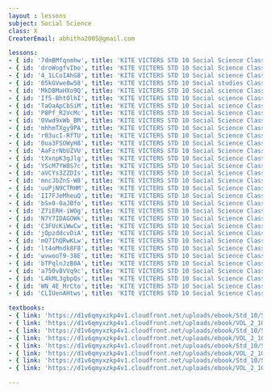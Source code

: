 ```yaml
--- 
layout : lessons 
subject: Social Science
class: X
CreaterEmail: abhitha2005@gmail.com

lessons: 
- { id: '7dmBMfqnmhw', title: 'KITE VICTERS STD 10 Social Science Class 01(First Bell-ഫസ്റ്റ് ബെല്‍)' }
- { id: 'droWogfvIbo', title: 'KITE VICTERS STD 10 Social Science Class 02 (First Bell-ഫസ്റ്റ് ബെല്‍)' }
- { id: '4_1LCoIAhG8', title: 'KITE VICTERS STD 10 Social science Class 3 (First Bell-ഫസ്റ്റ് ബെല്‍)' }
- { id: '05kGVwe8w58', title: 'KITE VICTERS STD 10 Social studies Class 4 (First Bell-ഫസ്റ്റ് ബെല്‍)' }
- { id: 'MkD8MaHXo9Q', title: 'KITE VICTERS STD 10 Social science Class 5 (First Bell-ഫസ്റ്റ് ബെല്‍)' }
- { id: 'If5-BhtOlhI', title: 'KITE VICTERS STD 10 Social science Class 6 (First Bell-ഫസ്റ്റ് ബെല്‍)' }
- { id: 'TaOaApCbSiM', title: 'KITE VICTERS STD 10 Social science Class 7 (First Bell-ഫസ്റ്റ് ബെല്‍)' }
- { id: 'P8Pf_R2VcMc', title: 'KITE VICTERS STD 10 Social Science Class 8 (First Bell-ഫസ്റ്റ് ബെല്‍)' }
- { id: '0Vwd9xWb_BM', title: 'KITE VICTERS STD 10 Social Science Class 9 (First Bell-ഫസ്റ്റ് ബെല്‍)' }
- { id: 'mhhmTXgy9PA', title: 'KITE VICTERS STD 10 Social Science Class 10 (First Bell-ഫസ്റ്റ് ബെല്‍)' }
- { id: 'r03ucI-RfTU', title: 'KITE VICTERS STD 10 Social Science Class 11 (First Bell-ഫസ്റ്റ് ബെല്‍)' }
- { id: '0ua3FSOWyH8', title: 'KITE VICTERS STD 10 Social Science Class 12 (First Bell-ഫസ്റ്റ് ബെല്‍)' }
- { id: 'AaFzrNbUZVU', title: 'KITE VICTERS STD 10 Social Science Class 13 (First Bell-ഫസ്റ്റ് ബെല്‍)' }
- { id: 'tXxnpK3gJlg', title: 'KITE VICTERS STD 10 Social Science Class 14 (First Bell-ഫസ്റ്റ് ബെല്‍)' }
- { id: 'YScM7YW8S7c', title: 'KITE VICTERS STD 10 Social Science Class 15 (First Bell-ഫസ്റ്റ് ബെല്‍)' }
- { id: 'aVCYs3ZZDIs', title: 'KITE VICTERS STD 10 Social Science Class 16 (First Bell-ഫസ്റ്റ് ബെല്‍)' }
- { id: 'mncJbZnS-W8', title: 'KITE VICTERS STD 10 Social Science Class 17 (First Bell-ഫസ്റ്റ് ബെല്‍)' }
- { id: 'uuPjN9CTRHM', title: 'KITE VICTERS STD 10 Social Science Class 18 (First Bell-ഫസ്റ്റ് ബെല്‍)' }
- { id: 'II7FJeMheuQ', title: 'KITE VICTERS STD 10 Social Science Class 19 (First Bell-ഫസ്റ്റ് ബെല്‍)' }
- { id: 'bSx0-0aJBfo', title: 'KITE VICTERS STD 10 Social Science Class 20 (First Bell-ഫസ്റ്റ് ബെല്‍)' }
- { id: 'Z7iERH-iWOg', title: 'KITE VICTERS STD 10 Social Science Class 21(First Bell-ഫസ്റ്റ് ബെല്‍)' }
- { id: 'N7Y7IDAGOWk', title: 'KITE VICTERS STD 10 Social Science Class 22 (First Bell-ഫസ്റ്റ് ബെല്‍)' }
- { id: 'C3FUcKiWwCw', title: 'KITE VICTERS STD 10 Social Science Class 23 (First Bell-ഫസ്റ്റ് ബെല്‍)' }
- { id: 'jOpzddcvDiA', title: 'KITE VICTERS STD 10 Social Science Class 24 (First Bell-ഫസ്റ്റ് ബെല്‍)' }
- { id: 'mO7IhQRwKLw', title: 'KITE VICTERS STD 10 Social Science Class 25 (First Bell-ഫസ്റ്റ് ബെല്‍)' }
- { id: 'lt4oMndk8F8', title: 'KITE VICTERS STD 10 Social Science Class 26 (First Bell-ഫസ്റ്റ് ബെല്‍)' }
- { id: 'wvwooT9-38E', title: 'KITE VICTERS STD 10 Social Science Class 27 (First Bell-ഫസ്റ്റ് ബെല്‍)' }
- { id: 'bTPqlnJzB0A', title: 'KITE VICTERS STD 10 Social Science Class 28 (First Bell-ഫസ്റ്റ് ബെല്‍)' }
- { id: 'a750v8VVq9c', title: 'KITE VICTERS STD 10 Social Science Class 29 (First Bell-ഫസ്റ്റ് ബെല്‍)' }
- { id: 'L4kML3gbpQs', title: 'KITE VICTERS STD 10 Social Science Class 30 (First Bell-ഫസ്റ്റ് ബെല്‍)' }
- { id: 'WN_4E_MrCto', title: 'KITE VICTERS STD 10 Social Science Class 31 (First Bell-ഫസ്റ്റ് ബെല്‍)' }
- { id: 'CLIUenAHtws', title: 'KITE VICTERS STD 10 Social Science Class 32 (First Bell-ഫസ്റ്റ് ബെല്‍)' }

textbooks:
- { link: 'https://d1v6qmyxzkp4v1.cloudfront.net/uploads/ebook/Std_10/SocialScience1_Eng_1/SocialScience1_Eng_1.pdf', title: 'SocialScience 1 Part -1' , medium: 'English' }
- { link: 'https://d1v6qmyxzkp4v1.cloudfront.net/uploads/ebook/VOL_2_10/SS1_English_2/SS1_English_2.pdf', title: 'SocialScience 1 Part -2' , medium: 'English' }
- { link: 'https://d1v6qmyxzkp4v1.cloudfront.net/uploads/ebook/Std_10/SocialScience2_Eng_1/SocialScience2_Eng_1.pdf', title: 'SocialScience 2 Part -1' , medium: 'English' }
- { link: 'https://d1v6qmyxzkp4v1.cloudfront.net/uploads/ebook/VOL_2_10/SS2_English_2/SS2_English_2.pdf', title: 'SocialScience 2 Part -2' , medium: 'English' }
- { link: 'https://d1v6qmyxzkp4v1.cloudfront.net/uploads/ebook/Std_10/SocialScienceI_Mal_1/SocialScienceI_Mal_1.pdf', title: 'SocialScience 1 Part -1' , medium: 'Malayalam' }
- { link: 'https://d1v6qmyxzkp4v1.cloudfront.net/uploads/ebook/VOL_2_10/SS1_Malayalam_2/SS1_Malayalam_2.pdf', title: 'SocialScience 1 Part -2' , medium: 'Malayalam' }
- { link: 'https://d1v6qmyxzkp4v1.cloudfront.net/uploads/ebook/Std_10/SocialScience2_Mal_1/SocialScience2_Mal_1.pdf', title: 'SocialScience 2 Part -1' , medium: 'Malayalam' }
- { link: 'https://d1v6qmyxzkp4v1.cloudfront.net/uploads/ebook/VOL_2_10/SS2_Malayalam_2/SS2_Malayalam_2.pdf', title: 'SocialScience 2 Part -2' , medium: 'Malayalam' }

---
```

